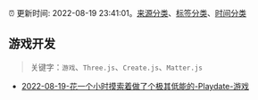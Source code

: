:alarm_clock: 更新时间: 2022-08-19 23:41:01。[来源分类](../README.md)、[标签分类](../TAGS.md)、[时间分类](../TIMELINE.md)

## 游戏开发


> 关键字：`游戏`、`Three.js`、`Create.js`、`Matter.js`



- [2022-08-19-花一个小时摸索着做了个极其低能的-Playdate-游戏](https://www.v2ex.com/t/874105) 